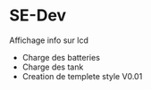 # SE-Dev
Affichage info sur lcd
- Charge des batteries
- Charge des tank
- Creation de templete style
V0.01
